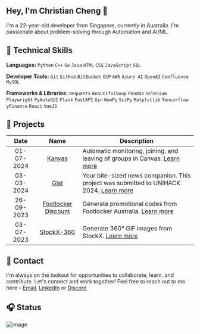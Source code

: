 ## Hey, I'm Christian Cheng 👋</h1>

I'm a 22-year-old developer from Singapore, currently in Australia. I'm passionate about problem-solving through Automation and AI/ML.

## 🧰 Technical Skills

**Languages:** `Python` `C++` `Go` `Java` `HTML` `CSS` `JavaScript` `SQL`

**Developer Tools:** `Git` `GitHub` `BitBucket` `GCP` `AWS` `Azure AI` `OpenAI` `Confluence` `MySQL`

**Frameworks & Libraries:** `Requests` `BeautifulSoup` `Pandas` `Selenium` `Playwright` `PyAutoGUI` `Flask` `FastAPI` `Gin` `NumPy` `SciPy` `Matplotlib` `Tensorflow` `yFinance` `React` `VueJS`

## 🚧 Projects

| Date | Name | Description |
|:----:|:----:|-------------|
| 01-07-2024 | [Kanvas](https://github.com/christiancheng15/Kanvas) | Automatic monitoring, joining, and leaving of groups in Canvas. [Learn more](https://github.com/christiancheng15/Kanvas) |
| 03-03-2024 | [Gist](https://github.com/christiancheng15/UNIHACK-2024) | Your bite-sized news companion. This project was submitted to UNIHACK 2024. [Learn more](https://devpost.com/software/gist-ryfdhn) |
| 26-09-2023 | [Footlocker Discount](https://github.com/christiancheng15/Footlocker-10-Off) | Generate promotional codes from Footlocker Australia. [Learn more](https://github.com/christiancheng15/Footlocker-10-Off) |
| 03-07-2023 | [StockX-360](https://github.com/christiancheng15/StockX-360) | Generate 360° GIF images from StockX. [Learn more](https://github.com/christiancheng15/StockX-360) |

## 💬 Contact

I'm always on the lookout for opportunities to collaborate, learn, and contribute. Let's connect and work together! Feel free to reach out to me here – [Email](christiancheng15@gmail.com), [LinkedIn](https://www.linkedin.com/in/christiancheng15/) or [Discord](https://discordapp.com/users/910033554644295750)

## 🎧 Status

![image](https://discord-readme-badge.vercel.app/api?id=910033554644295750)
